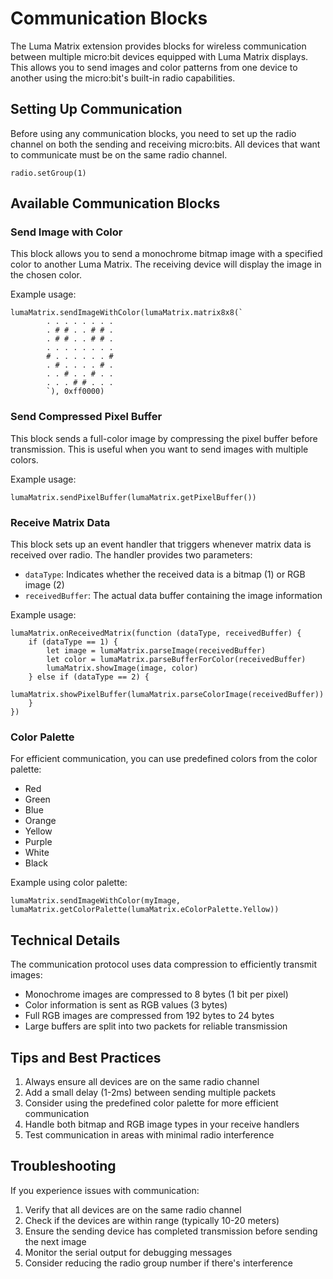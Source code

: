 # Communication Blocks

The Luma Matrix extension provides blocks for wireless communication between multiple micro:bit devices equipped with Luma Matrix displays. This allows you to send images and color patterns from one device to another using the micro:bit's built-in radio capabilities.

## Setting Up Communication

Before using any communication blocks, you need to set up the radio channel on both the sending and receiving micro:bits. All devices that want to communicate must be on the same radio channel.

```blocks
radio.setGroup(1)
```

## Available Communication Blocks

### Send Image with Color

This block allows you to send a monochrome bitmap image with a specified color to another Luma Matrix. The receiving device will display the image in the chosen color.

Example usage:
```blocks
lumaMatrix.sendImageWithColor(lumaMatrix.matrix8x8(`
        . . . . . . . .
        . # # . . # # .
        . # # . . # # .
        . . . . . . . .
        # . . . . . . #
        . # . . . . # .
        . . # . . # . .
        . . . # # . . .
        `), 0xff0000)
```

### Send Compressed Pixel Buffer

This block sends a full-color image by compressing the pixel buffer before transmission. This is useful when you want to send images with multiple colors.

Example usage:
```blocks
lumaMatrix.sendPixelBuffer(lumaMatrix.getPixelBuffer())
```

### Receive Matrix Data

This block sets up an event handler that triggers whenever matrix data is received over radio. The handler provides two parameters:
- `dataType`: Indicates whether the received data is a bitmap (1) or RGB image (2)
- `receivedBuffer`: The actual data buffer containing the image information

Example usage:
```blocks
lumaMatrix.onReceivedMatrix(function (dataType, receivedBuffer) {
    if (dataType == 1) {
        let image = lumaMatrix.parseImage(receivedBuffer)
        let color = lumaMatrix.parseBufferForColor(receivedBuffer)
        lumaMatrix.showImage(image, color)
    } else if (dataType == 2) {
        lumaMatrix.showPixelBuffer(lumaMatrix.parseColorImage(receivedBuffer))
    }
})
```

### Color Palette

For efficient communication, you can use predefined colors from the color palette:

- Red
- Green
- Blue
- Orange
- Yellow
- Purple
- White
- Black

Example using color palette:
```blocks
lumaMatrix.sendImageWithColor(myImage, lumaMatrix.getColorPalette(lumaMatrix.eColorPalette.Yellow))
```

## Technical Details

The communication protocol uses data compression to efficiently transmit images:
- Monochrome images are compressed to 8 bytes (1 bit per pixel)
- Color information is sent as RGB values (3 bytes)
- Full RGB images are compressed from 192 bytes to 24 bytes
- Large buffers are split into two packets for reliable transmission

## Tips and Best Practices

1. Always ensure all devices are on the same radio channel
2. Add a small delay (1-2ms) between sending multiple packets
3. Consider using the predefined color palette for more efficient communication
4. Handle both bitmap and RGB image types in your receive handlers
5. Test communication in areas with minimal radio interference

## Troubleshooting

If you experience issues with communication:

1. Verify that all devices are on the same radio channel
2. Check if the devices are within range (typically 10-20 meters)
3. Ensure the sending device has completed transmission before sending the next image
4. Monitor the serial output for debugging messages
5. Consider reducing the radio group number if there's interference

<!-- <script src="https://makecode.com/gh-pages-embed.js"></script><script>makeCodeRender("https://makecode.microbit.org/", "ines-hpmm/pxt-luma-matrix");</script>
 -->

<script src="../assets/js/gh-pages-embed.js"></script><script>makeCodeRender("https://makecode.microbit.org/", "ines-hpmm/pxt-luma-matrix");</script>
<script src="../assets/js/makecode-init.js"></script>